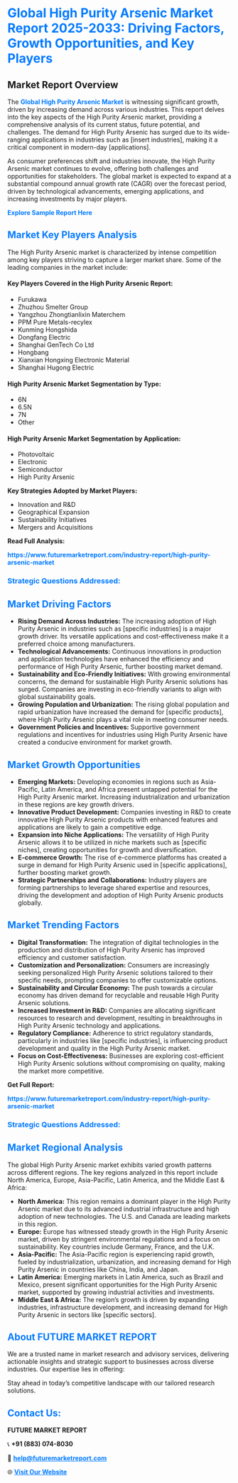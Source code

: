 <h1 style="color: #007BFF;">Global High Purity Arsenic Market Report 2025-2033: Driving Factors, Growth Opportunities, and Key Players</h1>

<section id="overview">
<h2>Market Report Overview</h2>
<p>The <a href="https://www.futuremarketreport.com/industry-report/high-purity-arsenic-market" style="color: #007BFF; text-decoration: none;"><strong>Global High Purity Arsenic Market</strong></a> is witnessing significant growth, driven by increasing demand across various industries. This report delves into the key aspects of the High Purity Arsenic market, providing a comprehensive analysis of its current status, future potential, and challenges. The demand for High Purity Arsenic has surged due to its wide-ranging applications in industries such as [insert industries], making it a critical component in modern-day [applications].</p>
<p>As consumer preferences shift and industries innovate, the High Purity Arsenic market continues to evolve, offering both challenges and opportunities for stakeholders. The global market is expected to expand at a substantial compound annual growth rate (CAGR) over the forecast period, driven by technological advancements, emerging applications, and increasing investments by major players.</p>
</section>

<section id="overview">
<p><a href="https://www.futuremarketreport.com/request-sample/reportId=111333" style="color: #007BFF; text-decoration: none;"><strong>Explore Sample Report Here</strong></a></p>
</section>

<section id="key-players">
<h2 style="color: #007BFF;">Market Key Players Analysis</h2>
<p>The High Purity Arsenic market is characterized by intense competition among key players striving to capture a larger market share. Some of the leading companies in the market include:</p>
<h4>Key Players Covered in the High Purity Arsenic Report:</h4>
<ul><li>Furukawa</li><li>Zhuzhou Smelter Group</li><li>Yangzhou Zhongtianlixin Materchem</li><li>PPM Pure Metals-recylex</li><li>Kunming Hongshida</li><li>Dongfang Electric</li><li>Shanghai GenTech Co Ltd</li><li>Hongbang</li><li>Xianxian Hongxing Electronic Material</li><li>Shanghai Hugong Electric</li></ul>
<h4>High Purity Arsenic Market Segmentation by Type:</h4>
<ul><li>6N</li><li>6.5N</li><li>7N</li><li>Other</li></ul>

<h4>High Purity Arsenic Market Segmentation by Application:</h4>
<ul><li>Photovoltaic</li><li>Electronic</li><li>Semiconductor</li><li>High Purity Arsenic</li></ul>
<p><strong>Key Strategies Adopted by Market Players:</strong></p>
<ul>
<li>Innovation and R&D</li>
<li>Geographical Expansion</li>
<li>Sustainability Initiatives</li>
<li>Mergers and Acquisitions</li>
</ul>
</section>

<section>
<p><strong>Read Full Analysis: </strong></p><a href="https://www.futuremarketreport.com/industry-report/high-purity-arsenic-market" style="color: #007BFF; text-decoration: none;"><strong>https://www.futuremarketreport.com/industry-report/high-purity-arsenic-market</strong></a>
<h3 style="color: #007BFF;">Strategic Questions Addressed:</h3>
</section>

<section id="driving-factors">
<h2 style="color: #007BFF;">Market Driving Factors</h2>
<ul>
<li><strong>Rising Demand Across Industries:</strong> The increasing adoption of High Purity Arsenic in industries such as [specific industries] is a major growth driver. Its versatile applications and cost-effectiveness make it a preferred choice among manufacturers.</li>
<li><strong>Technological Advancements:</strong> Continuous innovations in production and application technologies have enhanced the efficiency and performance of High Purity Arsenic, further boosting market demand.</li>
<li><strong>Sustainability and Eco-Friendly Initiatives:</strong> With growing environmental concerns, the demand for sustainable High Purity Arsenic solutions has surged. Companies are investing in eco-friendly variants to align with global sustainability goals.</li>
<li><strong>Growing Population and Urbanization:</strong> The rising global population and rapid urbanization have increased the demand for [specific products], where High Purity Arsenic plays a vital role in meeting consumer needs.</li>
<li><strong>Government Policies and Incentives:</strong> Supportive government regulations and incentives for industries using High Purity Arsenic have created a conducive environment for market growth.</li>
</ul>
</section>

<section id="growth-opportunities">
<h2 style="color: #007BFF;">Market Growth Opportunities</h2>
<ul>
<li><strong>Emerging Markets:</strong> Developing economies in regions such as Asia-Pacific, Latin America, and Africa present untapped potential for the High Purity Arsenic market. Increasing industrialization and urbanization in these regions are key growth drivers.</li>
<li><strong>Innovative Product Development:</strong> Companies investing in R&D to create innovative High Purity Arsenic products with enhanced features and applications are likely to gain a competitive edge.</li>
<li><strong>Expansion into Niche Applications:</strong> The versatility of High Purity Arsenic allows it to be utilized in niche markets such as [specific niches], creating opportunities for growth and diversification.</li>
<li><strong>E-commerce Growth:</strong> The rise of e-commerce platforms has created a surge in demand for High Purity Arsenic used in [specific applications], further boosting market growth.</li>
<li><strong>Strategic Partnerships and Collaborations:</strong> Industry players are forming partnerships to leverage shared expertise and resources, driving the development and adoption of High Purity Arsenic products globally.</li>
</ul>
</section>

<section id="trending-factors">
<h2 style="color: #007BFF;">Market Trending Factors</h2>
<ul>
<li><strong>Digital Transformation:</strong> The integration of digital technologies in the production and distribution of High Purity Arsenic has improved efficiency and customer satisfaction.</li>
<li><strong>Customization and Personalization:</strong> Consumers are increasingly seeking personalized High Purity Arsenic solutions tailored to their specific needs, prompting companies to offer customizable options.</li>
<li><strong>Sustainability and Circular Economy:</strong> The push towards a circular economy has driven demand for recyclable and reusable High Purity Arsenic solutions.</li>
<li><strong>Increased Investment in R&D:</strong> Companies are allocating significant resources to research and development, resulting in breakthroughs in High Purity Arsenic technology and applications.</li>
<li><strong>Regulatory Compliance:</strong> Adherence to strict regulatory standards, particularly in industries like [specific industries], is influencing product development and quality in the High Purity Arsenic market.</li>
<li><strong>Focus on Cost-Effectiveness:</strong> Businesses are exploring cost-efficient High Purity Arsenic solutions without compromising on quality, making the market more competitive.</li>
</ul>
</section>

<section>
<p><strong>Get Full Report: </strong></p><a href="https://www.futuremarketreport.com/industry-report/high-purity-arsenic-market" style="color: #007BFF; text-decoration: none;"><strong>https://www.futuremarketreport.com/industry-report/high-purity-arsenic-market</strong></a>
<h3 style="color: #007BFF;">Strategic Questions Addressed:</h3>
</section>


<section id="regional-analysis">
<h2 style="color: #007BFF;">Market Regional Analysis</h2>
<p>The global High Purity Arsenic market exhibits varied growth patterns across different regions. The key regions analyzed in this report include North America, Europe, Asia-Pacific, Latin America, and the Middle East & Africa:</p>
<ul>
<li><strong>North America:</strong> This region remains a dominant player in the High Purity Arsenic market due to its advanced industrial infrastructure and high adoption of new technologies. The U.S. and Canada are leading markets in this region.</li>
<li><strong>Europe:</strong> Europe has witnessed steady growth in the High Purity Arsenic market, driven by stringent environmental regulations and a focus on sustainability. Key countries include Germany, France, and the U.K.</li>
<li><strong>Asia-Pacific:</strong> The Asia-Pacific region is experiencing rapid growth, fueled by industrialization, urbanization, and increasing demand for High Purity Arsenic in countries like China, India, and Japan.</li>
<li><strong>Latin America:</strong> Emerging markets in Latin America, such as Brazil and Mexico, present significant opportunities for the High Purity Arsenic market, supported by growing industrial activities and investments.</li>
<li><strong>Middle East & Africa:</strong> The region’s growth is driven by expanding industries, infrastructure development, and increasing demand for High Purity Arsenic in sectors like [specific sectors].</li>
</ul>
</section>

<footer>
<h2 style="color: #007BFF;">About FUTURE MARKET REPORT</h2>
<p>We are a trusted name in market research and advisory services, delivering actionable insights and strategic support to businesses across diverse industries. Our expertise lies in offering:</p>

<p>Stay ahead in today’s competitive landscape with our tailored research solutions.</p>

<h2 style="color: #007BFF;">Contact Us:</h2>
<p><strong>FUTURE MARKET REPORT</strong></p>
<p>📞 <strong>+91 (883) 074-8030</strong></p>
<p>📧 <strong><a href="mailto:help@futuremarketreport.com" style="color: #007BFF;">help@futuremarketreport.com</a></strong></p>
<p>🌐 <strong><a href="https://www.futuremarketreport.com/" style="color: #007BFF;">Visit Our Website</a></strong></p>
</footer>